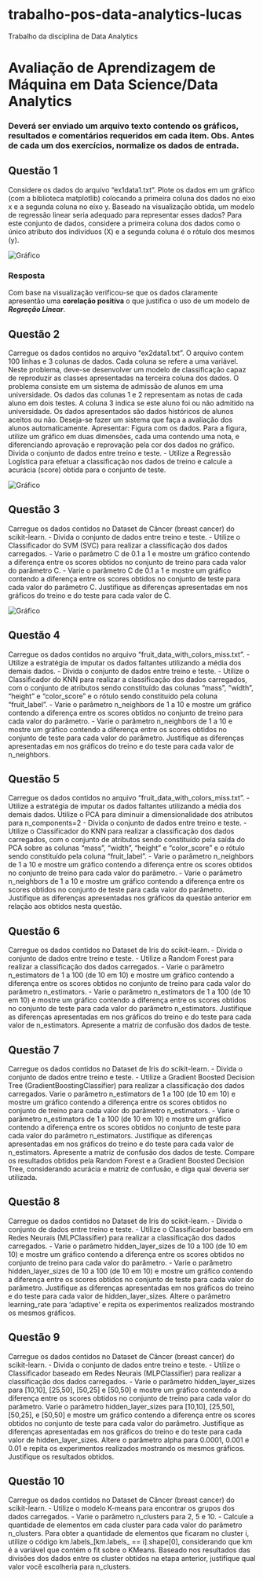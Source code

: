 # trabalho-pos-data-analytics-lucas
 Trabalho da disciplina de Data Analytics

 # Avaliação de	Aprendizagem de	Máquina	em Data	Science/Data Analytics	
	
### Deverá	ser	enviado	um	arquivo	texto	contendo	os	gráficos,	resultados	e	comentários	requeridos	em	cada	item.	Obs.	Antes	de	cada	um	dos	exercícios,	normalize	os	dados	de	entrada.	
	
	
## Questão 1

Considere os	dados	do	arquivo	“ex1data1.txt”.	Plote	os	dados	em	um	gráfico	(com	a	biblioteca	matplotlib)	colocando	a	primeira	coluna	dos	dados	no	eixo	x	e	a	segunda	coluna	no	eixo	y.	Baseado	na	visualização	obtida,	um	modelo	de	regressão	linear	seria	adequado	para	representar	esses	dados?			Para	este	conjunto	de	dados,	considere	a	primeira	coluna	dos	dados	como	o	único	atributo	dos	indivíduos	(X)	e	a	segunda	coluna	é	o	rótulo	dos	mesmos	(y).

![Gráfico](https://github.com/luanprates/trabalho-pos-data-analytics-lucas/blob/master/imagens/Quest%C3%A3o-1.png)

### Resposta
Com base na visualização verificou-se que os dados claramente apresentão uma **corelação positiva** o que justifica o uso de um modelo de ***Regreção Linear***.

## Questão 2

Carregue os dados contidos no arquivo “ex2data1.txt”.  O arquivo contem 100 linhas e 3 colunas de dados. Cada coluna se refere a uma variável. Neste problema, deve-se desenvolver um modelo de classificação capaz de reproduzir as classes apresentadas na terceira coluna dos dados.  O problema consiste em um sistema de admissão de alunos em uma universidade. Os dados das colunas 1 e 2 representam as notas de cada aluno em dois testes. A coluna 3 indica se este aluno foi ou não admitido na universidade.  Os dados apresentados são dados históricos de alunos aceitos ou não. Deseja-se fazer um sistema que faça a avaliação dos alunos automaticamente. Apresentar: Figura com os dados. Para a figura, utilize um gráfico em duas dimensões, cada uma contendo uma nota, e diferenciando aprovação e reprovação pela cor dos dados no gráfico. Divida o conjunto de dados entre treino e teste. - Utilize a Regressão Logística para efetuar a classificação nos dados de treino e calcule a acurácia (score) obtida para o conjunto de teste.

![Gráfico](https://github.com/luanprates/trabalho-pos-data-analytics-lucas/blob/master/imagens/Quest%C3%A3o-2.png)

## Questão 3

Carregue os dados contidos no Dataset de Câncer (breast cancer) do scikit-learn. - Divida o conjunto de dados entre treino e teste.  - Utilize o Classificador do SVM (SVC) para realizar a classificação dos dados carregados. - Varie o parâmetro C de 0.1 a 1 e mostre um gráfico contendo a diferença entre os scores obtidos no conjunto de treino para cada valor do parâmetro C. - Varie o parâmetro C de 0.1 a 1 e mostre um gráfico contendo a diferença entre os scores obtidos no conjunto de teste para cada valor do parâmetro C. Justifique as diferenças apresentadas em nos gráficos do treino e do teste para cada valor de C.

![Gráfico](https://github.com/luanprates/trabalho-pos-data-analytics-lucas/blob/master/imagens/Quest%C3%A3o-3.png)

## Questão 4

Carregue os dados contidos no arquivo “fruit_data_with_colors_miss.txt”.  - Utilize a estratégia de imputar os dados faltantes utilizando a média  dos demais dados. - Divida o conjunto de dados entre treino e teste. - Utilize o Classificador do KNN para realizar a classificação dos dados carregados, com o conjunto de atributos sendo constituído das colunas “mass”, “width”, “height” e “color_score” e o rótulo sendo constituído pela coluna “fruit_label”. - Varie o parâmetro n_neighbors de 1 a 10 e mostre um gráfico contendo a diferença entre os scores obtidos no conjunto de treino para cada valor do parâmetro. - Varie o parâmetro n_neighbors de 1 a 10 e mostre um gráfico contendo a diferença entre os scores obtidos no conjunto de teste para cada valor do parâmetro. Justifique as diferenças apresentadas em nos gráficos do treino e do teste para cada valor de n_neighbors. 

## Questão 5

Carregue os dados contidos no arquivo “fruit_data_with_colors_miss.txt”.  - Utilize a estratégia de imputar os dados faltantes utilizando a média  dos demais dados.
Utilize o PCA para diminuir a dimensionalidade dos atributos para n_components=2 - Divida o conjunto de dados entre treino e teste. - Utilize o Classificador do KNN para realizar a classificação dos dados carregados, com o conjunto de atributos sendo constituído pela saída do PCA sobre as colunas “mass”, “width”, “height” e “color_score” e o rótulo sendo constituído pela coluna “fruit_label”. - Varie o parâmetro n_neighbors de 1 a 10 e mostre um gráfico contendo a diferença entre os scores obtidos no conjunto de treino para cada valor do parâmetro. - Varie o parâmetro n_neighbors de 1 a 10 e mostre um gráfico contendo a diferença entre os scores obtidos no conjunto de teste para cada valor do parâmetro. Justifique as diferenças apresentadas nos gráficos da questão anterior em relação aos obtidos nesta questão.

## Questão 6

Carregue os dados contidos no Dataset de Iris do scikit-learn. - Divida o conjunto de dados entre treino e teste.  - Utilize a Random Forest para realizar a classificação dos dados carregados. - Varie o parâmetro n_estimators de 1 a 100 (de 10 em 10) e mostre um gráfico contendo a diferença entre os scores obtidos no conjunto de treino para cada valor do parâmetro n_estimators. - Varie o parâmetro n_estimators de 1 a 100 (de 10 em 10) e mostre um gráfico contendo a diferença entre os scores obtidos no conjunto de teste para cada valor do parâmetro n_estimators. Justifique as diferenças apresentadas em nos gráficos do treino e do teste para cada valor de n_estimators. Apresente a matriz de confusão dos dados de teste. 

## Questão 7
Carregue os dados contidos no Dataset de Iris do scikit-learn. - Divida o conjunto de dados entre treino e teste.  - Utilize a Gradient Boosted Decision Tree (GradientBoostingClassifier) para realizar a classificação dos dados carregados. 
Varie o parâmetro n_estimators de 1 a 100 (de 10 em 10) e mostre um gráfico contendo a diferença entre os scores obtidos no conjunto de treino para cada valor do parâmetro n_estimators. - Varie o parâmetro n_estimators de 1 a 100 (de 10 em 10) e mostre um gráfico contendo a diferença entre os scores obtidos no conjunto de teste para cada valor do parâmetro n_estimators. Justifique as diferenças apresentadas em nos gráficos do treino e do teste para cada valor de n_estimators. Apresente a matriz de confusão dos dados de teste. Compare os resultados obtidos pela Random Forest e a Gradient Boosted Decision Tree, considerando acurácia e matriz de confusão, e diga qual deveria ser utilizada.

## Questão	8
Carregue os dados contidos no Dataset de Iris do scikit-learn. - Divida o conjunto de dados entre treino e teste.  - Utilize o Classificador baseado em Redes Neurais (MLPClassifier) para realizar a classificação dos dados carregados. - Varie o parâmetro hidden_layer_sizes de 10 a 100 (de 10 em 10) e mostre um gráfico contendo a diferença entre os scores obtidos no conjunto de treino para cada valor do parâmetro. - Varie o parâmetro hidden_layer_sizes de 10 a 100 (de 10 em 10) e mostre um gráfico contendo a diferença entre os scores obtidos no conjunto de teste para cada valor do parâmetro. Justifique as diferenças apresentadas em nos gráficos do treino e do teste para cada valor de hidden_layer_sizes. Altere o parâmetro learning_rate para ‘adaptive’ e repita os experimentos realizados mostrando os mesmos gráficos. 

## Questão 9
Carregue os dados contidos no Dataset de Câncer (breast cancer) do scikit-learn. - Divida o conjunto de dados entre treino e teste.  - Utilize o Classificador baseado em Redes Neurais (MLPClassifier) para realizar a classificação dos dados carregados. - Varie o parâmetro hidden_layer_sizes para [10,10], [25,50], [50,25] e [50,50] e mostre um gráfico contendo a diferença entre os scores obtidos no conjunto de treino para cada valor do parâmetro. 
Varie o parâmetro hidden_layer_sizes para [10,10], [25,50], [50,25], e [50,50] e mostre um gráfico contendo a diferença entre os scores obtidos no conjunto de teste para cada valor do parâmetro. Justifique as diferenças apresentadas em nos gráficos do treino e do teste para cada valor de hidden_layer_sizes. Altere o parâmetro alpha para 0.0001, 0.001 e 0.01 e repita os experimentos realizados mostrando os mesmos gráficos. Justifique os resultados obtidos.

## Questão	10
Carregue os dados contidos no Dataset de Câncer (breast cancer) do scikit-learn. - Utilize o modelo K-means para encontrar os grupos dos dados carregados. - Varie o parâmetro n_clusters para 2, 5 e 10. - Calcule a quantidade de elementos em cada cluster para cada valor do parâmetro n_clusters. Para obter a quantidade de elementos que ficaram no cluster i, utilize o código km.labels_[km.labels_ == i].shape[0], considerando que km é a variável que contém o fit sobre o KMeans. Baseado nos resultados das divisões dos dados entre os cluster obtidos na etapa anterior, justifique qual valor você escolheria para n_clusters.
